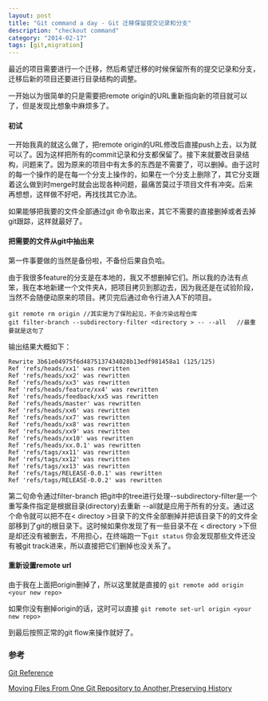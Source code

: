 ```yaml
---
layout: post
title: "Git command a day - Git 迁移保留提交记录和分支"
description: "checkout command"
category: "2014-02-17"
tags: [git,migration]
---
```


最近的项目需要进行一个迁移，然后希望迁移的时候保留所有的提交记录和分支，迁移后新的项目还要进行目录结构的调整。

一开始以为很简单的只是需要把remote origin的URL重新指向新的项目就可以了，但是发现比想象中麻烦多了。

#### 初试
一开始我真的就这么做了，把remote origin的URL修改后直接push上去，以为就可以了。因为这样把所有的commit记录和分支都保留了。接下来就要改目录结构，问题来了。因为原来的项目中有太多的东西是不需要了，可以删掉。由于这时的每一个操作的是在每一个分支上操作的，如果在一个分支上删除了，其它分支跟着这么做到时merge时就会出现各种问题，最痛苦莫过于项目文件有冲突。后来再想想，这样做不好吧，再找找其它办法。


如果能够把我要的文件全部通过git 命令取出来，其它不需要的直接删掉或者去掉git跟踪，这样就最好了。

#### 把需要的文件从git中抽出来

第一件事要做的当然是备份啦，不备份后果自负哈。

由于我很多feature的分支是在本地的，我又不想删掉它们。所以我的办法有点笨，我在本地新建一个文件夹A，把项目拷贝到那边去，因为我还是在试验阶段，当然不会随便动原来的项目。拷贝完后通过命令行进入A下的项目。

	git remote rm origin //其实是为了保险起见，不会污染远程仓库
	git filter-branch --subdirectory-filter <directory > -- --all   //最重要就是这句了


输出结果大概如下：

	Rewrite 3b61e04975f6d4875137434028b13edf981458a1 (125/125)
	Ref 'refs/heads/xx1' was rewritten
	Ref 'refs/heads/xx2' was rewritten
	Ref 'refs/heads/xx3' was rewritten
	Ref 'refs/heads/feature/xx4' was rewritten
	Ref 'refs/heads/feedback/xx5 was rewritten
	Ref 'refs/heads/master' was rewritten
	Ref 'refs/heads/xx6' was rewritten
	Ref 'refs/heads/xx7' was rewritten
	Ref 'refs/heads/xx8' was rewritten
	Ref 'refs/heads/xx9' was rewritten
	Ref 'refs/heads/xx10' was rewritten
	Ref 'refs/heads/xx.0.1' was rewritten
	Ref 'refs/tags/xx11' was rewritten
	Ref 'refs/tags/xx12' was rewritten
	Ref 'refs/tags/xx13' was rewritten
	Ref 'refs/tags/RELEASE-0.0.1' was rewritten
	Ref 'refs/tags/RELEASE-0.0.2' was rewritten
	

第二句命令通过filter-branch 把git中的tree进行处理--subdirectory-filter是一个重写条件指定是根据目录(directory)去重新 --all就是应用于所有的分支。通过这个命令就可以把不在< directoy >目录下的文件全部删掉并把该目录下的的文件全部移到了git的根目录下。这时候如果你发现了有一些目录不在 < directory >下但是却还没有被删去，不用担心，在终端跑一下`git status` 你会发现那些文件还没有被git track进来，所以直接把它们删掉也没关系了。


#### 重新设置remote url

由于我在上面把origin删掉了，所以这里就是直接的 `git remote add origin <your new repo>`

如果你没有删掉origin的话，这时可以直接 `git remote set-url origin <your new repo>`


到最后按照正常的git flow来操作就好了。



### 参考

[Git Reference](http://gitref.org/remotes/)

[Moving Files From One Git Repository to Another,Preserving History](http://gbayer.com/development/moving-files-from-one-git-repository-to-another-preserving-history/)




